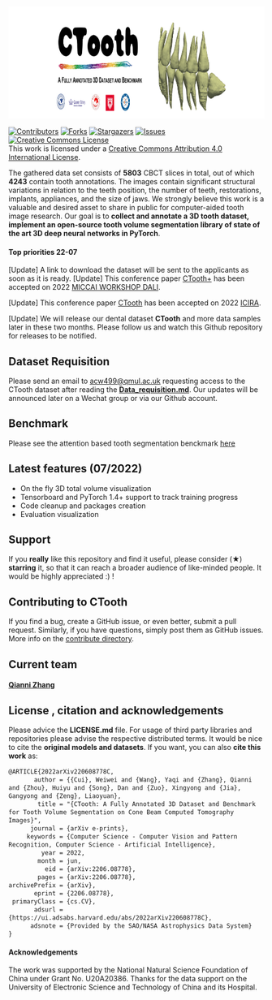 <div align="center">
<img src="slogan.png" width=1000 height=220/>
</div>

[![Contributors][contributors-shield]][contributors-url]
[![Forks][forks-shield]][forks-url]
[![Stargazers][stars-shield]][stars-url]
[![Issues][issues-shield]][issues-url]
<a rel="license" href="http://creativecommons.org/licenses/by/4.0/"><img alt="Creative Commons License" style="border-width:0" src="https://i.creativecommons.org/l/by/4.0/88x31.png" /></a><br />This work is licensed under a <a rel="license" href="http://creativecommons.org/licenses/by/4.0/">Creative Commons Attribution 4.0 International License</a>.

The gathered data set consists of **5803** CBCT slices in total, out of which **4243**  contain tooth annotations. The images contain significant structural variations in relation to the teeth position, the number of teeth, restorations, implants, appliances,  and the size of jaws.  We strongly believe this work is a valuable and desired asset to share in public for computer-aided tooth image research. Our goal is to **collect and annotate a 3D tooth dataset, implement an open-source tooth volume segmentation library of state of the art 3D deep neural networks in PyTorch**.    
#### Top priorities 22-07
[Update] A link to download the dataset will be sent to the applicants as soon as it is ready.
[Update] This conference paper [CTooth+](https://arxiv.org/abs/2208.01643) has been accepted on 2022 [MICCAI WORKSHOP DALI](https://dali-miccai.github.io/).

[Update] This conference paper [CTooth](https://arxiv.org/abs/2206.08778) has been accepted on 2022 [ICIRA](https://icira2022.org/camera-ready-submission/).

[Update] We will release our dental dataset **CTooth** and more data samples later in these two months. Please follow us and watch this Github repository for releases to be notified. 


## Dataset Requisition
Please send an email to acw499@qmul.ac.uk requesting access to the CTooth dataset after reading the **[Data_requisition.md](https://github.com/liangjiubujiu/CTooth/blob/main/Data_requistion.md)**. Our updates will be announced later on a Wechat group or via our Github account.

## Benchmark
Please see the attention based tooth segmentation benckmark [here](./benchmark/readme.md)

## Latest features (07/2022)

- On the fly 3D total volume visualization
- Tensorboard and PyTorch 1.4+ support to track training progress
- Code cleanup and packages creation
- Evaluation visualization


## Support 
If you **really** like this repository and find it useful, please consider (★) **starring** it, so that it can reach a broader audience of like-minded people. It would be highly appreciated :) !

## Contributing to CTooth
If you find a bug, create a GitHub issue, or even better, submit a pull request. Similarly, if you have questions, simply post them as GitHub issues. More info on the [contribute directory](./contribute/readme.md).

## Current team

#### [Qianni Zhang](https://github.com/QNZhang "Git page")

## License , citation and acknowledgements
Please advice the **LICENSE.md** file. For usage of third party libraries and repositories please advise the respective distributed terms. It would be nice to cite the **original models and datasets**. If you want, you can also **cite this work** as:

```
@ARTICLE{2022arXiv220608778C,
       author = {{Cui}, Weiwei and {Wang}, Yaqi and {Zhang}, Qianni and {Zhou}, Huiyu and {Song}, Dan and {Zuo}, Xingyong and {Jia}, Gangyong and {Zeng}, Liaoyuan},
        title = "{CTooth: A Fully Annotated 3D Dataset and Benchmark for Tooth Volume Segmentation on Cone Beam Computed Tomography Images}",
      journal = {arXiv e-prints},
     keywords = {Computer Science - Computer Vision and Pattern Recognition, Computer Science - Artificial Intelligence},
         year = 2022,
        month = jun,
          eid = {arXiv:2206.08778},
        pages = {arXiv:2206.08778},
archivePrefix = {arXiv},
       eprint = {2206.08778},
 primaryClass = {cs.CV},
       adsurl = {https://ui.adsabs.harvard.edu/abs/2022arXiv220608778C},
      adsnote = {Provided by the SAO/NASA Astrophysics Data System}
}

```

####  Acknowledgements
The work was supported by the  National Natural Science Foundation of China under Grant No. U20A20386. Thanks for the data support on the University of Electronic Science and Technology of China and its Hospital.


[contributors-shield]: https://img.shields.io/github/contributors/liangjiubujiu/CTooth.svg?style=flat-square
[contributors-url]: https://github.com/liangjiubujiu/CTooth/graphs/contributors
[forks-shield]: https://img.shields.io/github/forks/liangjiubujiu/CTooth.svg?style=flat-square
[forks-url]: https://github.com/liangjiubujiu/CTooth/network/members

[stars-shield]: https://img.shields.io/github/stars/liangjiubujiu/CTooth.svg?style=flat-square
[stars-url]: https://github.com/liangjiubujiu/CTooth/stargazers

[issues-shield]: https://img.shields.io/github/issues/liangjiubujiu/CTooth.svg?style=flat-square
[issues-url]: https://github.com/liangjiubujiu/CTooth/issues
